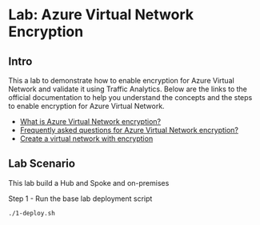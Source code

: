 # Lab: Azure Virtual Network Encryption

## Intro

This a lab to demonstrate how to enable encryption for Azure Virtual Network and validate it using Traffic Analytics.
Below are the links to the official documentation to help you understand the concepts and the steps to enable encryption for Azure Virtual Network.

- [What is Azure Virtual Network encryption?](https://learn.microsoft.com/en-us/azure/virtual-network/virtual-network-encryption-overview)
- [Frequently asked questions for Azure Virtual Network encryption?](https://learn.microsoft.com/en-us/azure/virtual-network/virtual-network-encryption-faq)
- [Create a virtual network with encryption](https://learn.microsoft.com/en-us/azure/virtual-network/how-to-create-encryption)

## Lab Scenario

This lab build a Hub and Spoke and on-premises

Step 1 - Run the base lab deployment script

```bash
./1-deploy.sh
```

